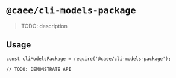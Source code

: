 # `@caee/cli-models-package`

> TODO: description

## Usage

```
const cliModelsPackage = require('@caee/cli-models-package');

// TODO: DEMONSTRATE API
```
